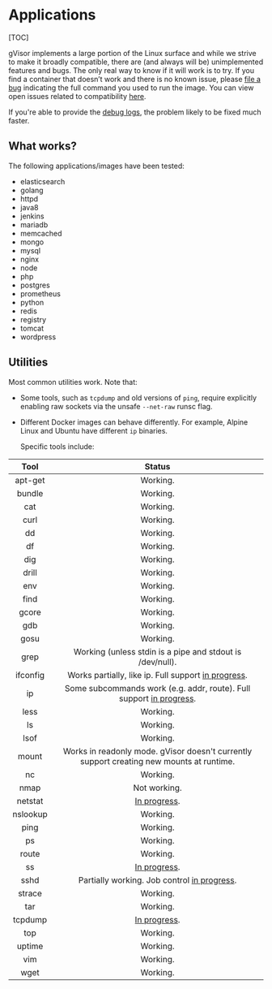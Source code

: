 # Applications

[TOC]

gVisor implements a large portion of the Linux surface and while we strive to
make it broadly compatible, there are (and always will be) unimplemented
features and bugs. The only real way to know if it will work is to try. If you
find a container that doesn’t work and there is no known issue, please
[file a bug][bug] indicating the full command you used to run the image. You can
view open issues related to compatibility [here][issues].

If you're able to provide the [debug logs](../debugging/), the problem likely to
be fixed much faster.

## What works?

The following applications/images have been tested:

*   elasticsearch
*   golang
*   httpd
*   java8
*   jenkins
*   mariadb
*   memcached
*   mongo
*   mysql
*   nginx
*   node
*   php
*   postgres
*   prometheus
*   python
*   redis
*   registry
*   tomcat
*   wordpress

## Utilities

Most common utilities work. Note that:

*   Some tools, such as `tcpdump` and old versions of `ping`, require explicitly
    enabling raw sockets via the unsafe `--net-raw` runsc flag.
*   Different Docker images can behave differently. For example, Alpine Linux
    and Ubuntu have different `ip` binaries.

    Specific tools include:

<!-- mdformat off(don't wrap the table) -->

| Tool     | Status                                    |
|:--------:|:-----------------------------------------:|
| apt-get  | Working.                                  |
| bundle   | Working.                                  |
| cat      | Working.                                  |
| curl     | Working.                                  |
| dd       | Working.                                  |
| df       | Working.                                  |
| dig      | Working.                                  |
| drill    | Working.                                  |
| env      | Working.                                  |
| find     | Working.                                  |
| gcore    | Working.                                  |
| gdb      | Working.                                  |
| gosu     | Working.                                  |
| grep     | Working (unless stdin is a pipe and stdout is /dev/null). |
| ifconfig | Works partially, like ip. Full support [in progress](https://gvisor.dev/issue/578). |
| ip       | Some subcommands work (e.g. addr, route). Full support [in progress](https://gvisor.dev/issue/578). |
| less     | Working.                                  |
| ls       | Working.                                  |
| lsof     | Working.                                  |
| mount    | Works in readonly mode. gVisor doesn't currently support creating new mounts at runtime. |
| nc       | Working.                                  |
| nmap     | Not working.                              |
| netstat  | [In progress](https://gvisor.dev/issue/2112). |
| nslookup | Working.                                  |
| ping     | Working.                                  |
| ps       | Working.                                  |
| route    | Working.                                  |
| ss       | [In progress](https://gvisor.dev/issue/2114). |
| sshd     | Partially working. Job control [in progress](https://gvisor.dev/issue/154). |
| strace   | Working.                                  |
| tar      | Working.                                  |
| tcpdump  | [In progress](https://gvisor.dev/issue/173). |
| top      | Working.                                  |
| uptime   | Working.                                  |
| vim      | Working.                                  |
| wget     | Working.                                  |

<!-- mdformat on -->

[bug]: https://github.com/google/gvisor/issues/new?title=Compatibility%20Issue:
[issues]: https://github.com/google/gvisor/issues?q=is%3Aissue+is%3Aopen+label%3A%22area%3A+compatibility%22
